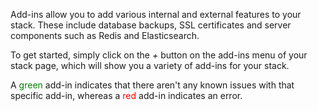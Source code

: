 


Add-ins allow you to add various internal and external features to your stack. These include database backups, SSL certificates and server components such as Redis and Elasticsearch.

To get started, simply click on the _+_ button on the add-ins menu of your stack page, which will show you a variety of add-ins for your stack.

A 
<span style="color:green">green</span>
 add-in indicates that there aren't any known issues with that specific add-in, whereas a 
<span style="color:red">red</span>
 add-in indicates an error.

